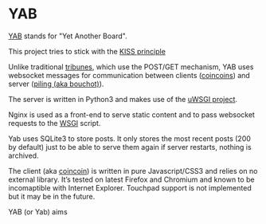 # YAB

[YAB](https://gitlab.com/Marotte/Yab) stands for "Yet Another Board".

This project tries to stick with the [KISS principle](https://en.wikipedia.org/wiki/KISS_principle)

Unlike traditional [tribunes](../ontology/tribune.md), which use the POST/GET mechanism, YAB uses websocket messages for communication between clients ([coincoins](../ontology/coincoin.md)) and server ([piling (aka bouchot)](../ontology/bouchot.md)).

The server is written in Python3 and makes use of the [uWSGI project](https://uwsgi-docs.readthedocs.io/en/latest/).

Nginx is used as a front-end to serve static content and to pass websocket requests to the [WSGI](https://en.wikipedia.org/wiki/Web_Server_Gateway_Interface) script.

Yab uses SQLite3 to store posts. It only stores the most recent posts (200 by default) just to be able to serve them again if server restarts, nothing is archived. 

The client (aka [coincoin](../ontology/coincoin.md)) is written in pure Javascript/CSS3 and relies on no external library. It’s tested on latest Firefox and Chromium and known to be incomaptible with Internet Explorer. Touchpad support is not implemented but it may be in the future.


YAB (or Yab) aims 
